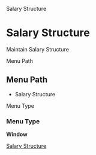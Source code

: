 
Salary Structure
# Salary Structure


Maintain Salary Structure

Menu Path
## Menu Path



- Salary Structure

Menu Type
### Menu Type

**Window**


[Salary Structure](functional-guide/window/window-salary-structure.md)